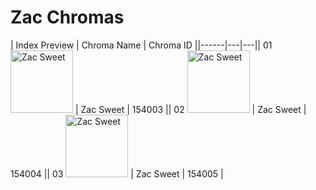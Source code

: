 # Zac Chromas

| Index  Preview | Chroma Name | Chroma ID ||------|---|---|| 01  <img src='https://raw.communitydragon.org/latest/plugins/rcp-be-lol-game-data/global/default/v1/champion-chroma-images/154/154003.png' alt='Zac Sweet' width='100'> | Zac Sweet | 154003 || 02  <img src='https://raw.communitydragon.org/latest/plugins/rcp-be-lol-game-data/global/default/v1/champion-chroma-images/154/154004.png' alt='Zac Sweet' width='100'> | Zac Sweet | 154004 || 03  <img src='https://raw.communitydragon.org/latest/plugins/rcp-be-lol-game-data/global/default/v1/champion-chroma-images/154/154005.png' alt='Zac Sweet' width='100'> | Zac Sweet | 154005 |